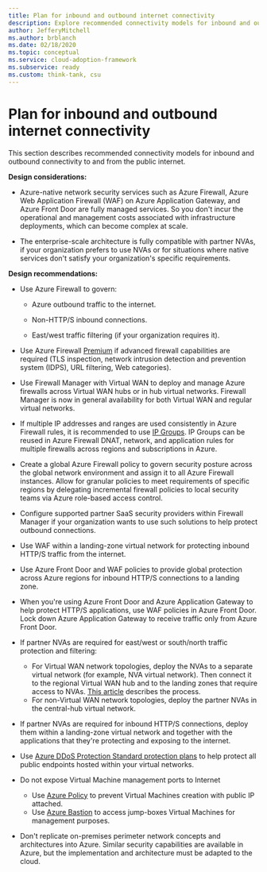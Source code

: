 ```yaml
---
title: Plan for inbound and outbound internet connectivity
description: Explore recommended connectivity models for inbound and outbound connectivity to and from the public internet
author: JefferyMitchell
ms.author: brblanch
ms.date: 02/18/2020
ms.topic: conceptual
ms.service: cloud-adoption-framework
ms.subservice: ready
ms.custom: think-tank, csu
---
```


# Plan for inbound and outbound internet connectivity

This section describes recommended connectivity models for inbound and outbound connectivity to and from the public internet.

**Design considerations:**

- Azure-native network security services such as Azure Firewall, Azure Web Application Firewall (WAF) on Azure Application Gateway, and Azure Front Door are fully managed services. So you don't incur the operational and management costs associated with infrastructure deployments, which can become complex at scale.

- The enterprise-scale architecture is fully compatible with partner NVAs, if your organization prefers to use NVAs or for situations where native services don't satisfy your organization's specific requirements.

**Design recommendations:**

- Use Azure Firewall to govern:

  - Azure outbound traffic to the internet.

  - Non-HTTP/S inbound connections.

  - East/west traffic filtering (if your organization requires it).

- Use Azure Firewall [Premium](https://docs.microsoft.com/azure/firewall/premium-features) if advanced firewall capabilities are required (TLS inspection, network intrusion detection and prevention system (IDPS), URL filtering, Web categories).

- Use Firewall Manager with Virtual WAN to deploy and manage Azure firewalls across Virtual WAN hubs or in hub virtual networks. Firewall Manager is now in general availability for both Virtual WAN and regular virtual networks.

- If multiple IP addresses and ranges are used consistently in Azure Firewall rules, it is recommended to use [IP Groups](https://docs.microsoft.com/azure/firewall/ip-groups). IP Groups can be reused in Azure Firewall DNAT, network, and application rules for multiple firewalls across regions and subscriptions in Azure.

- Create a global Azure Firewall policy to govern security posture across the global network environment and assign it to all Azure Firewall instances. Allow for granular policies to meet requirements of specific regions by delegating incremental firewall policies to local security teams via Azure role-based access control.

- Configure supported partner SaaS security providers within Firewall Manager if your organization wants to use such solutions to help protect outbound connections.

- Use WAF within a landing-zone virtual network for protecting inbound HTTP/S traffic from the internet.

- Use Azure Front Door and WAF policies to provide global protection across Azure regions for inbound HTTP/S connections to a landing zone.

- When you're using Azure Front Door and Azure Application Gateway to help protect HTTP/S applications, use WAF policies in Azure Front Door. Lock down Azure Application Gateway to receive traffic only from Azure Front Door.

- If partner NVAs are required for east/west or south/north traffic protection and filtering:

  - For Virtual WAN network topologies, deploy the NVAs to a separate virtual network (for example, NVA virtual network). Then connect it to the regional Virtual WAN hub and to the landing zones that require access to NVAs. [This article](/azure/virtual-wan/scenario-route-through-nva) describes the process.
  - For non-Virtual WAN network topologies, deploy the partner NVAs in the central-hub virtual network.

- If partner NVAs are required for inbound HTTP/S connections, deploy them within a landing-zone virtual network and together with the applications that they're protecting and exposing to the internet.

- Use [Azure DDoS Protection Standard protection plans](/azure/ddos-protection/ddos-protection-overview) to help protect all public endpoints hosted within your virtual networks.

- Do not expose Virtual Machine management ports to Internet
  - Use [Azure Policy](https://docs.microsoft.com/azure/virtual-network/policy-reference) to prevent Virtual Machines creation with public IP attached.
  - Use [Azure Bastion](https://docs.microsoft.com/azure/bastion/bastion-overview) to access jump-boxes Virtual Machines for management purposes.

- Don't replicate on-premises perimeter network concepts and architectures into Azure. Similar security capabilities are available in Azure, but the implementation and architecture must be adapted to the cloud.

